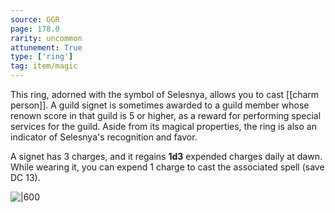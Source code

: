 ```yaml
---
source: GGR
page: 178.0
rarity: uncommon
attunement: True
type: ['ring']
tag: item/magic
---
```


This ring, adorned with the symbol of Selesnya, allows you to cast [[charm person]]. A guild signet is sometimes awarded to a guild member whose renown score in that guild is 5 or higher, as a reward for performing special services for the guild. Aside from its magical properties, the ring is also an indicator of Selesnya's recognition and favor.

A signet has 3 charges, and it regains **1d3** expended charges daily at dawn. While wearing it, you can expend 1 charge to cast the associated spell (save DC 13).


![|600](https://5e.tools/img/items/GGR/Selesnya%20Guild%20Signet.jpg)